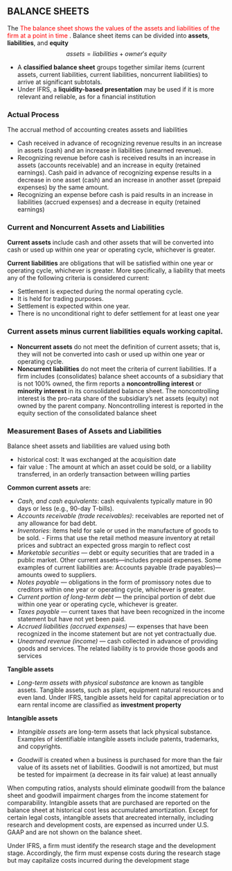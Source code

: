 ## BALANCE SHEETS  
<!-- <font color="red">  </font> -->

The <font color="red"> The balance sheet shows the values of the assets and liabilities of the firm at a point in time </font> . Balance sheet items can be divided into **assets**, **liabilities**, and **equity**   
$$
assets = liabilities + owner's \; equity
$$ 
- A **classified balance sheet** groups together similar items (current assets, current liabilities, current liabilities, noncurrent liabilities) to arrive at significant subtotals. 
- Under IFRS, a **liquidity-based presentation** may be used if it is more relevant and reliable, as for a financial institution 

### Actual Process
The accrual method of accounting creates assets and liabilities 
- Cash received in advance of recognizing revenue results in an increase in assets (cash) and an increase in liabilities (unearned revenue). 
- Recognizing revenue before cash is received results in an increase in assets (accounts receivable) and an increase in equity (retained earnings). Cash paid in advance of recognizing expense results in a decrease in one asset (cash) and an increase in another asset (prepaid expenses) by the same amount. 
- Recognizing an expense before cash is paid results in an increase in liabilities (accrued expenses) and a decrease in equity (retained earnings)

### Current and Noncurrent Assets and Liabilities 
**Current assets** include cash and other assets that will be converted into cash or used up within one year or operating cycle, whichever is greater. 

**Current liabilities** are obligations that will be satisfied within one year or operating cycle, whichever is greater. More specifically, a liability that meets any of the following criteria is considered current:  
- Settlement is expected during the normal operating cycle. 
- It is held for trading purposes. 
- Settlement is expected within one year. 
- There is no unconditional right to defer settlement for at least one year 

### Current assets minus current liabilities equals **working capital**.
- **Noncurrent assets** do not meet the definition of current assets; that is, they will not be converted into cash or used up within one year or operating cycle. 
- **Noncurrent liabilities** do not meet the criteria of current liabilities.
If a firm includes (consolidates) balance sheet accounts of a subsidiary that is not 100% owned, the firm reports a **noncontrolling interest** or **minority interest** in its consolidated balance sheet. The noncontrolling interest is the pro-rata share of the subsidiary’s net assets (equity) not owned by the parent company. Noncontrolling interest is reported in the equity section of the consolidated balance sheet

### Measurement Bases of Assets and Liabilities 
Balance sheet assets and liabilities are valued using both 
- historical cost: It was exchanged at the acquisition date 
- fair value : The amount at which an asset could be sold, or a liability transferred, in an orderly transaction between willing parties 

**Common current assets** are: 
- *Cash, and cash equivalents*: cash equivalents typically mature in 90 days or less (e.g., 90-day T-bills).
- *Accounts receivable (trade receivables)*: receivables are reported net of any allowance for bad debt. 
- *Inventories*: items held for sale or used in the manufacture of goods to be sold. - Firms that use the retail method measure inventory at retail prices and subtract an expected gross margin to reflect cost 
- *Marketable securities* — debt or equity securities that are traded in a public market. Other current assets—includes prepaid expenses. Some examples of current liabilities are: Accounts payable (trade payables)—amounts owed to suppliers. 
- *Notes payable* — obligations in the form of promissory notes due to creditors within one year or operating cycle, whichever is greater. 
- *Current portion of long-term debt* — the principal portion of debt due within one year or operating cycle, whichever is greater. 
- *Taxes payable* — current taxes that have been recognized in the income statement but have not yet been paid. 
- *Accrued liabilities (accrued expenses)* — expenses that have been recognized in the income statement but are not yet contractually due. 
- *Unearned revenue (income)* — cash collected in advance of providing goods and services. The related liability is to provide those goods and services   

**Tangible assets** 
- *Long-term assets with physical substance* are known as tangible assets. Tangible assets, such as plant, equipment natural resources and even land. Under IFRS, tangible assets held for capital appreciation or to earn rental income are classified as **investment property** 

**Intangible assets**
- *Intangible assets* are long-term assets that lack physical substance. Examples of identifiable intangible assets include patents, trademarks, and copyrights. 

- *Goodwill* is created when a business is purchased for more than the fair value of its assets net of liabilities. Goodwill is not amortized, but must be tested for impairment (a decrease in its fair value) at least annually 

When computing ratios, analysts should eliminate goodwill from the balance sheet and goodwill impairment charges from the income statement for comparability. Intangible assets that are purchased are reported on the balance sheet at historical cost less accumulated amortization. Except for certain legal costs, intangible assets that arecreated internally, including research and development costs, are expensed as incurred under U.S. GAAP and are not shown on the balance sheet. 

Under IFRS, a firm must identify the research stage and the development stage. Accordingly, the firm must expense costs during the research stage but may capitalize costs incurred during the development stage   

